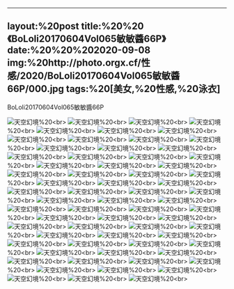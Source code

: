﻿---
layout:%20post
title:%20%20《BoLoli20170604Vol065敏敏醬66P》
date:%20%20%202020-09-08
img:%20http://photo.orgx.cf/性感/2020/BoLoli20170604Vol065敏敏醬66P/000.jpg
tags:%20[美女,%20性感,%20泳衣]
---

BoLoli20170604Vol065敏敏醬66P



![天空幻境](http://photo.orgx.cf/性感/2020/BoLoli20170604Vol065敏敏醬66P/001.jpg%20''天空幻境'')%20<br>
![天空幻境](http://photo.orgx.cf/性感/2020/BoLoli20170604Vol065敏敏醬66P/002.jpg%20''天空幻境'')%20<br>
![天空幻境](http://photo.orgx.cf/性感/2020/BoLoli20170604Vol065敏敏醬66P/003.jpg%20''天空幻境'')%20<br>
![天空幻境](http://photo.orgx.cf/性感/2020/BoLoli20170604Vol065敏敏醬66P/004.jpg%20''天空幻境'')%20<br>
![天空幻境](http://photo.orgx.cf/性感/2020/BoLoli20170604Vol065敏敏醬66P/005.jpg%20''天空幻境'')%20<br>
![天空幻境](http://photo.orgx.cf/性感/2020/BoLoli20170604Vol065敏敏醬66P/006.jpg%20''天空幻境'')%20<br>
![天空幻境](http://photo.orgx.cf/性感/2020/BoLoli20170604Vol065敏敏醬66P/007.jpg%20''天空幻境'')%20<br>
![天空幻境](http://photo.orgx.cf/性感/2020/BoLoli20170604Vol065敏敏醬66P/008.jpg%20''天空幻境'')%20<br>
![天空幻境](http://photo.orgx.cf/性感/2020/BoLoli20170604Vol065敏敏醬66P/009.jpg%20''天空幻境'')%20<br>
![天空幻境](http://photo.orgx.cf/性感/2020/BoLoli20170604Vol065敏敏醬66P/010.jpg%20''天空幻境'')%20<br>
![天空幻境](http://photo.orgx.cf/性感/2020/BoLoli20170604Vol065敏敏醬66P/011.jpg%20''天空幻境'')%20<br>
![天空幻境](http://photo.orgx.cf/性感/2020/BoLoli20170604Vol065敏敏醬66P/012.jpg%20''天空幻境'')%20<br>
![天空幻境](http://photo.orgx.cf/性感/2020/BoLoli20170604Vol065敏敏醬66P/013.jpg%20''天空幻境'')%20<br>
![天空幻境](http://photo.orgx.cf/性感/2020/BoLoli20170604Vol065敏敏醬66P/014.jpg%20''天空幻境'')%20<br>
![天空幻境](http://photo.orgx.cf/性感/2020/BoLoli20170604Vol065敏敏醬66P/015.jpg%20''天空幻境'')%20<br>
![天空幻境](http://photo.orgx.cf/性感/2020/BoLoli20170604Vol065敏敏醬66P/016.jpg%20''天空幻境'')%20<br>
![天空幻境](http://photo.orgx.cf/性感/2020/BoLoli20170604Vol065敏敏醬66P/017.jpg%20''天空幻境'')%20<br>
![天空幻境](http://photo.orgx.cf/性感/2020/BoLoli20170604Vol065敏敏醬66P/018.jpg%20''天空幻境'')%20<br>
![天空幻境](http://photo.orgx.cf/性感/2020/BoLoli20170604Vol065敏敏醬66P/019.jpg%20''天空幻境'')%20<br>
![天空幻境](http://photo.orgx.cf/性感/2020/BoLoli20170604Vol065敏敏醬66P/020.jpg%20''天空幻境'')%20<br>
![天空幻境](http://photo.orgx.cf/性感/2020/BoLoli20170604Vol065敏敏醬66P/021.jpg%20''天空幻境'')%20<br>
![天空幻境](http://photo.orgx.cf/性感/2020/BoLoli20170604Vol065敏敏醬66P/022.jpg%20''天空幻境'')%20<br>
![天空幻境](http://photo.orgx.cf/性感/2020/BoLoli20170604Vol065敏敏醬66P/023.jpg%20''天空幻境'')%20<br>
![天空幻境](http://photo.orgx.cf/性感/2020/BoLoli20170604Vol065敏敏醬66P/024.jpg%20''天空幻境'')%20<br>
![天空幻境](http://photo.orgx.cf/性感/2020/BoLoli20170604Vol065敏敏醬66P/025.jpg%20''天空幻境'')%20<br>
![天空幻境](http://photo.orgx.cf/性感/2020/BoLoli20170604Vol065敏敏醬66P/026.jpg%20''天空幻境'')%20<br>
![天空幻境](http://photo.orgx.cf/性感/2020/BoLoli20170604Vol065敏敏醬66P/027.jpg%20''天空幻境'')%20<br>
![天空幻境](http://photo.orgx.cf/性感/2020/BoLoli20170604Vol065敏敏醬66P/028.jpg%20''天空幻境'')%20<br>
![天空幻境](http://photo.orgx.cf/性感/2020/BoLoli20170604Vol065敏敏醬66P/029.jpg%20''天空幻境'')%20<br>
![天空幻境](http://photo.orgx.cf/性感/2020/BoLoli20170604Vol065敏敏醬66P/030.jpg%20''天空幻境'')%20<br>
![天空幻境](http://photo.orgx.cf/性感/2020/BoLoli20170604Vol065敏敏醬66P/031.jpg%20''天空幻境'')%20<br>
![天空幻境](http://photo.orgx.cf/性感/2020/BoLoli20170604Vol065敏敏醬66P/032.jpg%20''天空幻境'')%20<br>
![天空幻境](http://photo.orgx.cf/性感/2020/BoLoli20170604Vol065敏敏醬66P/033.jpg%20''天空幻境'')%20<br>
![天空幻境](http://photo.orgx.cf/性感/2020/BoLoli20170604Vol065敏敏醬66P/034.jpg%20''天空幻境'')%20<br>
![天空幻境](http://photo.orgx.cf/性感/2020/BoLoli20170604Vol065敏敏醬66P/035.jpg%20''天空幻境'')%20<br>
![天空幻境](http://photo.orgx.cf/性感/2020/BoLoli20170604Vol065敏敏醬66P/036.jpg%20''天空幻境'')%20<br>
![天空幻境](http://photo.orgx.cf/性感/2020/BoLoli20170604Vol065敏敏醬66P/037.jpg%20''天空幻境'')%20<br>
![天空幻境](http://photo.orgx.cf/性感/2020/BoLoli20170604Vol065敏敏醬66P/038.jpg%20''天空幻境'')%20<br>
![天空幻境](http://photo.orgx.cf/性感/2020/BoLoli20170604Vol065敏敏醬66P/039.jpg%20''天空幻境'')%20<br>
![天空幻境](http://photo.orgx.cf/性感/2020/BoLoli20170604Vol065敏敏醬66P/040.jpg%20''天空幻境'')%20<br>
![天空幻境](http://photo.orgx.cf/性感/2020/BoLoli20170604Vol065敏敏醬66P/041.jpg%20''天空幻境'')%20<br>
![天空幻境](http://photo.orgx.cf/性感/2020/BoLoli20170604Vol065敏敏醬66P/042.jpg%20''天空幻境'')%20<br>
![天空幻境](http://photo.orgx.cf/性感/2020/BoLoli20170604Vol065敏敏醬66P/043.jpg%20''天空幻境'')%20<br>
![天空幻境](http://photo.orgx.cf/性感/2020/BoLoli20170604Vol065敏敏醬66P/044.jpg%20''天空幻境'')%20<br>
![天空幻境](http://photo.orgx.cf/性感/2020/BoLoli20170604Vol065敏敏醬66P/045.jpg%20''天空幻境'')%20<br>
![天空幻境](http://photo.orgx.cf/性感/2020/BoLoli20170604Vol065敏敏醬66P/046.jpg%20''天空幻境'')%20<br>
![天空幻境](http://photo.orgx.cf/性感/2020/BoLoli20170604Vol065敏敏醬66P/047.jpg%20''天空幻境'')%20<br>
![天空幻境](http://photo.orgx.cf/性感/2020/BoLoli20170604Vol065敏敏醬66P/048.jpg%20''天空幻境'')%20<br>
![天空幻境](http://photo.orgx.cf/性感/2020/BoLoli20170604Vol065敏敏醬66P/049.jpg%20''天空幻境'')%20<br>
![天空幻境](http://photo.orgx.cf/性感/2020/BoLoli20170604Vol065敏敏醬66P/050.jpg%20''天空幻境'')%20<br>
![天空幻境](http://photo.orgx.cf/性感/2020/BoLoli20170604Vol065敏敏醬66P/051.jpg%20''天空幻境'')%20<br>
![天空幻境](http://photo.orgx.cf/性感/2020/BoLoli20170604Vol065敏敏醬66P/052.jpg%20''天空幻境'')%20<br>
![天空幻境](http://photo.orgx.cf/性感/2020/BoLoli20170604Vol065敏敏醬66P/053.jpg%20''天空幻境'')%20<br>
![天空幻境](http://photo.orgx.cf/性感/2020/BoLoli20170604Vol065敏敏醬66P/054.jpg%20''天空幻境'')%20<br>
![天空幻境](http://photo.orgx.cf/性感/2020/BoLoli20170604Vol065敏敏醬66P/055.jpg%20''天空幻境'')%20<br>
![天空幻境](http://photo.orgx.cf/性感/2020/BoLoli20170604Vol065敏敏醬66P/056.jpg%20''天空幻境'')%20<br>
![天空幻境](http://photo.orgx.cf/性感/2020/BoLoli20170604Vol065敏敏醬66P/057.jpg%20''天空幻境'')%20<br>
![天空幻境](http://photo.orgx.cf/性感/2020/BoLoli20170604Vol065敏敏醬66P/058.jpg%20''天空幻境'')%20<br>
![天空幻境](http://photo.orgx.cf/性感/2020/BoLoli20170604Vol065敏敏醬66P/059.jpg%20''天空幻境'')%20<br>
![天空幻境](http://photo.orgx.cf/性感/2020/BoLoli20170604Vol065敏敏醬66P/060.jpg%20''天空幻境'')%20<br>
![天空幻境](http://photo.orgx.cf/性感/2020/BoLoli20170604Vol065敏敏醬66P/061.jpg%20''天空幻境'')%20<br>
![天空幻境](http://photo.orgx.cf/性感/2020/BoLoli20170604Vol065敏敏醬66P/062.jpg%20''天空幻境'')%20<br>
![天空幻境](http://photo.orgx.cf/性感/2020/BoLoli20170604Vol065敏敏醬66P/063.jpg%20''天空幻境'')%20<br>
![天空幻境](http://photo.orgx.cf/性感/2020/BoLoli20170604Vol065敏敏醬66P/064.jpg%20''天空幻境'')%20<br>
![天空幻境](http://photo.orgx.cf/性感/2020/BoLoli20170604Vol065敏敏醬66P/065.jpg%20''天空幻境'')%20<br>
![天空幻境](http://photo.orgx.cf/性感/2020/BoLoli20170604Vol065敏敏醬66P/066.jpg%20''天空幻境'')%20<br>